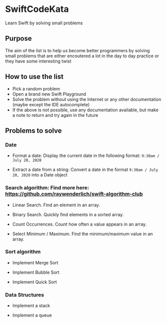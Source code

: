 # SwiftCodeKata
Learn Swift by solving small problems

## Purpose
The aim of the list is to help us become better programmers by solving small problems that are either encoutered a lot in the day to day practice or they have some interesting twist

## How to use the list
- Pick a random problem
- Open a brand new Swift Playground
- Solve the problem without using the Internet or any other documentation (maybe except the IDE autocomplete)
- If the above is not possible, use any documentation available, but make a note to return and try again in the future

## Problems to solve

### Date

- Format a date: Display the current date in the following format: `9:30am / July 20, 2020`

- Extract a date from a string: Convert a date in the format `9:30am / July 20, 2020` into a Date object

### Search algorithm: Find more here: https://github.com/raywenderlich/swift-algorithm-club

- Linear Search. Find an element in an array.

- Binary Search. Quickly find elements in a sorted array.

- Count Occurrences. Count how often a value appears in an array.

- Select Minimum / Maximum. Find the minimum/maximum value in an array.

### Sort algorithm

- Implement Merge Sort

- Implement Bubble Sort

- Implement Quick Sort


### Data Structures

- Implement a stack

- Implement a queue
